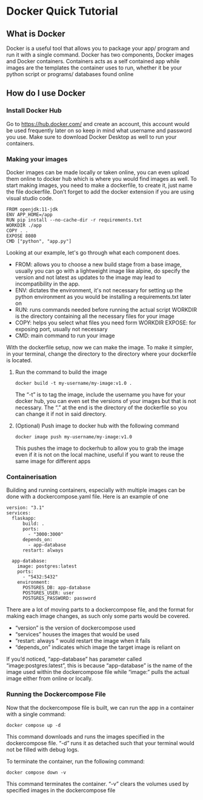 # Docker Quick Tutorial

## What is Docker

Docker is a useful tool that allows you to package your app/ program and run it with a single command. Docker has two components, Docker images and Docker containers. Containers acts as a self contained app while images are the templates the container uses to run, whether it be your python script or programs/ databases found online

## How do I use Docker

### Install Docker Hub

Go to https://hub.docker.com/ and create an account, this account would be used frequently later on so keep in mind what username and password you use. Make sure to download Docker Desktop as well to run your containers.

### Making your images

Docker images can be made locally or taken online, you can even upload them online to docker hub which is where you would find images as well. To start making images, you need to make a dockerfile, to create it, just name the file dockerfile. Don’t forget to add the docker extension if you are using visual studio code.

```
FROM openjdk:11-jdk
ENV APP_HOME=/app
RUN pip install --no-cache-dir -r requirements.txt
WORKDIR ./app
COPY . .
EXPOSE 8080
CMD ["python", "app.py"]
```

Looking at our example, let's go through what each component does.

- FROM: allows you to choose a new build stage from a base image, usually you can go with a lightweight image like alpine, do specify the version and not latest as updates to the image may lead to incompatibility in the app.
- ENV: dictates the environment, it's not necessary for setting up the python environment as you would be installing a requirements.txt later on
- RUN: runs commands needed before running the actual script
  WORKDIR is the directory containing all the necessary files for your image
- COPY: helps you select what files you need form WORKDIR
  EXPOSE: for exposing port, usually not necessary
- CMD: main command to run your image

With the dockerfile setup, now we can make the image. To make it simpler, in your terminal, change the directory to the directory where your dockerfile is located.

1. Run the command to build the image

   ```
   docker build -t my-username/my-image:v1.0 .
   ```

   The “-t” is to tag the image, include the username you have for your docker hub, you can even set the versions of your images but that is not necessary. The “.” at the end is the directory of the dockerfile so you can change it if not in said directory.

2. (Optional) Push image to docker hub with the following command
   ```
   docker image push my-username/my-image:v1.0
   ```
   This pushes the image to dockerhub to allow you to grab the image even if it is not on the local machine, useful if you want to reuse the same image for different apps

### Containerisation

Building and running containers, especially with multiple images can be done with a dockercompose.yaml file. Here is an example of one

```
version: "3.1"
services:
  flaskapp:
      build: .
      ports:
        - "3000:3000"
      depends_on:
        - app-database
      restart: always

  app-database:
    image: postgres:latest
    ports:
      - "5432:5432"
    environment:
      POSTGRES_DB: app-database
      POSTGRES_USER: user
      POSTGRES_PASSWORD: password
```

There are a lot of moving parts to a dockercompose file, and the format for making each image changes, as such only some parts would be covered.

- “version” is the version of dockercompose used
- “services” houses the images that would be used
- “restart: always ” would restart the image when it fails
- “depends_on” indicates which image the target image is reliant on

If you’d noticed, “app-database” has parameter called “image:postgres:latest”, this is because “app-database” is the name of the image used within the dockercompose file while “image:” pulls the actual image either from online or locally.

### Running the Dockercompose File

Now that the dockercompose file is built, we can run the app in a container with a single command:

```
docker compose up -d
```

This command downloads and runs the images specified in the dockercompose file. “-d” runs it as detached such that your terminal would not be filled with debug logs.

To terminate the container, run the following command:

```
docker compose down -v
```

This command terminates the container. “-v” clears the volumes used by specified images in the dockercompose file

